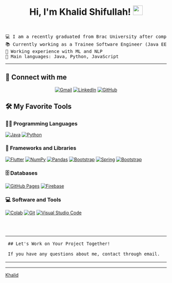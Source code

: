 <h1 align="center">
Hi, I'm Khalid Shifullah!
	<a href="https://github.com/Khalid-Shifullah" target="_self">
		<img src="https://media.giphy.com/media/hvRJCLFzcasrR4ia7z/giphy.gif" width="30">
	</a>
</h1>

<br/>
</p>



<pre>
💻 I am a recently graduated from Brac University after completing my BSc. in Computer Science and Engineering
📚 Currently working as a Trainee Software Engineer (Java EE) in BJIT GROUP
📝 Working experience with ML and NLP
🌟 Main languages: Java, Python, JavaScript
</pre>
<hr>

## 🤝 Connect with me
<p align="center">
	<a href="mailto:khalid.shifullah@bjitacademy.com"><img img src="https://img.shields.io/badge/gmail-%23EA4335.svg?style=plastic&logo=gmail&logoColor=white" alt="Gmail"/></a>
	<a href="https://www.linkedin.com/"><img src="https://img.shields.io/badge/linkedin-%230A66C2.svg?style=plastic&logo=linkedin&logoColor=white" alt="LinkedIn"/></a>
	<a href="https://github.com/Khalid-Shifullah"><img src="https://img.shields.io/badge/github-%23181717.svg?style=plastic&logo=github&logoColor=white" alt="GitHub"/></a>
</p>

## 🛠️ My Favorite Tools

### 👨‍💻 Programming Languages

<p>
    <a href="https://github.com/Khalid-Shifullah"><img alt="Java" src="https://img.shields.io/badge/JavaScript%20-%23F7DF1E.svg?logo=javascript&logoColor=black"></a>
    <a href="https://github.com/Khalid-Shifullah"><img alt="Python" src="https://img.shields.io/badge/Python%20-%2314354C.svg?logo=python&logoColor=white"></a>

### 🧰 Frameworks and Libraries

<p>
    <a href="https://github.com/Khalid-Shifullah"><img alt="Flutter" src="https://img.shields.io/badge/Flutter%20-%23D00000.svg?logo=flutter&logoColor=white"></a>
    <a href="https://github.com/Khalid-Shifullah"><img alt="NumPy" src="https://img.shields.io/badge/Numpy%20-%23013243.svg?logo=numpy&logoColor=white"></a>
    <a href="https://github.com/Khalid-Shifullah"><img alt="Pandas" src="https://img.shields.io/badge/Pandas%20-%23150458.svg?logo=pandas&logoColor=white"></a>
    <a href="https://github.com/Khalid-Shifullah"><img alt="Bootstrap" src="https://img.shields.io/badge/Boostrap%20-%23FF6F00.svg?logo=bootstrap&logoColor=white"></a>
    <a href="https://github.com/Khalid-Shifullah"><img alt="Spring" src="https://img.shields.io/badge/Spring%20Boot%20-%2334A853.svg?logo=Springboot&logoColor=white"></a>
    <a href="https://github.com/Khalid-Shifullah"><img alt="Bootstrap" src="https://img.shields.io/badge/Bootstrap%20-%23150458.svg?logo=Bootstrap&logoColor=white"></a>
</p>

### 🗄️ Databases

<p>
    <a href="https://github.com/Khalid-Shifullah"><img alt="GitHub Pages" src="https://img.shields.io/badge/GitHub%20Pages-%23327FC7.svg?logo=github&logoColor=white"></a>
    <a href="https://github.com/Khalid-Shifullah"><img alt="Firebase" src ="https://img.shields.io/badge/Firebase-%23FF6F00.svg?logo=firebase&logoColor=white"></a>
</p>

### 💻 Software and Tools

<p>
    <a href="https://github.com/Khalid-Shifullah"><img alt="Colab" src="https://img.shields.io/badge/Colab-00b56a.svg?logo=google-colab&logoColor=white"></a>
    <a href="https://github.com/Khalid-Shifullahn"><img alt="Git" src="https://img.shields.io/badge/Git%20-%23F05033.svg?logo=git&logoColor=white"></a>
    <overflow&logoColor=white"></a>
    <a href="https://github.com/Khalid-Shifullah"><img alt="Visual Studio Code" src="https://img.shields.io/badge/Visual%20Studio%20Code-0078d7.svg?logo=visual-studio-code&logoColor=white"></a>
</p>
</br>
<br/>

<table style="border: none">
  <tr>
  <td width="20%" valign="top">

    ## Let's Work on Your Project Together!

    If you have any questions about me, contact through email.
  </td>
  </tr>
</table>

------

[Khalid](https://github.com/Khalid-Shifullah)

